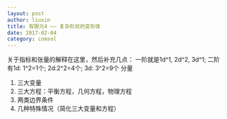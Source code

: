 ```yaml
---
layout: post
author: liuxin
title: 有限元4 —— 复杂形状的变形体
date: 2017-02-04
category: comsol
---
```


关于指标和张量的解释在这里，然后补充几点：
一阶就是1d^1, 2d^2, 3d^1; 
二阶有1d: 1^2=1个; 2d:2^2=4个; 3d: 3^2=9个 分量


1. 三大变量
2. 三大方程：平衡方程，几何方程，物理方程
3. 两类边界条件
4. 几种特殊情况（简化三大变量和方程）

